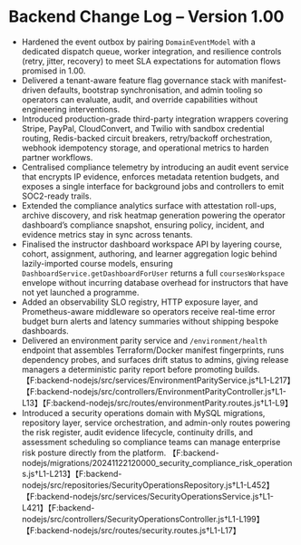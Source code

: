 # Backend Change Log – Version 1.00

- Hardened the event outbox by pairing `DomainEventModel` with a dedicated dispatch queue, worker integration, and resilience controls (retry, jitter, recovery) to meet SLA expectations for automation flows promised in 1.00.
- Delivered a tenant-aware feature flag governance stack with manifest-driven defaults, bootstrap synchronisation, and admin tooling so operators can evaluate, audit, and override capabilities without engineering interventions.
- Introduced production-grade third-party integration wrappers covering Stripe, PayPal, CloudConvert, and Twilio with sandbox credential routing, Redis-backed circuit breakers, retry/backoff orchestration, webhook idempotency storage, and operational metrics to harden partner workflows.
- Centralised compliance telemetry by introducing an audit event service that encrypts IP evidence, enforces metadata retention budgets, and exposes a single interface for background jobs and controllers to emit SOC2-ready trails.
- Extended the compliance analytics surface with attestation roll-ups, archive discovery, and risk heatmap generation powering the operator dashboard’s compliance snapshot, ensuring policy, incident, and evidence metrics stay in sync across tenants.
- Finalised the instructor dashboard workspace API by layering course, cohort, assignment, authoring, and learner aggregation
  logic behind lazily-imported course models, ensuring `DashboardService.getDashboardForUser` returns a full `coursesWorkspace`
  envelope without incurring database overhead for instructors that have not yet launched a programme.
- Added an observability SLO registry, HTTP exposure layer, and Prometheus-aware middleware so operators receive real-time error budget burn alerts and latency summaries without shipping bespoke dashboards.
- Delivered an environment parity service and `/environment/health` endpoint that assembles Terraform/Docker manifest fingerprints, runs dependency probes, and surfaces drift status to admins, giving release managers a deterministic parity report before promoting builds. 【F:backend-nodejs/src/services/EnvironmentParityService.js†L1-L217】【F:backend-nodejs/src/controllers/EnvironmentParityController.js†L1-L13】【F:backend-nodejs/src/routes/environmentParity.routes.js†L1-L9】
- Introduced a security operations domain with MySQL migrations, repository layer, service orchestration, and admin-only routes powering the risk register, audit evidence lifecycle, continuity drills, and assessment scheduling so compliance teams can manage enterprise risk posture directly from the platform. 【F:backend-nodejs/migrations/20241122120000_security_compliance_risk_operations.js†L1-L213】【F:backend-nodejs/src/repositories/SecurityOperationsRepository.js†L1-L452】【F:backend-nodejs/src/services/SecurityOperationsService.js†L1-L421】【F:backend-nodejs/src/controllers/SecurityOperationsController.js†L1-L199】【F:backend-nodejs/src/routes/security.routes.js†L1-L17】
